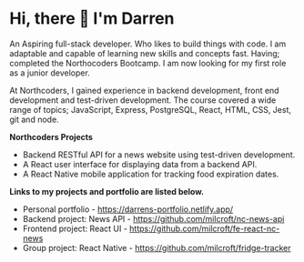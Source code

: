 # Hi, there 👋 I'm Darren
An Aspiring full-stack developer. Who likes to build things with code. I am adaptable and capable of learning new skills and concepts fast. Having; completed the Northocoders Bootcamp. I am now looking for my first role as a junior developer.

At Northcoders, I gained experience in backend development, front end development and test-driven development. The course covered a wide range of topics; JavaScript, Express, PostgreSQL, React, HTML, CSS, Jest, git and node.

**Northcoders Projects**
- Backend RESTful API for a news website using test-driven development.
- A React user interface for displaying data from a backend API.
- A React Native mobile application for tracking food expiration dates.


**Links to my projects and portfolio are listed below.**
- Personal portfolio - https://darrens-portfolio.netlify.app/
- Backend project: News API - https://github.com/milcroft/nc-news-api
- Frontend project: React UI - https://github.com/milcroft/fe-react-nc-news
- Group project: React Native - https://github.com/milcroft/fridge-tracker
